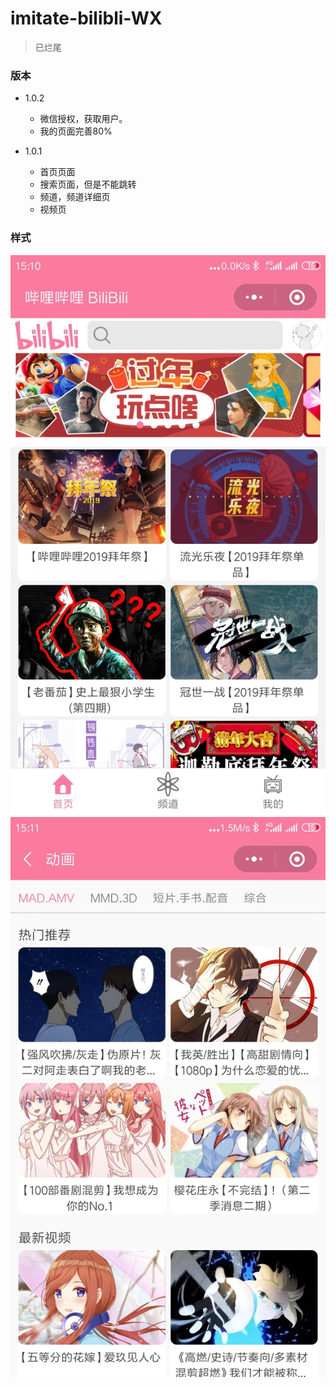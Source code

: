 # imitate-bilibli-WX

> 已烂尾

### 版本

- 1.0.2
  - 微信授权，获取用户。
  - 我的页面完善80%

- 1.0.1
  - 首页页面
  - 搜索页面，但是不能跳转
  - 频道，频道详细页
  - 视频页

### 样式

![index](.\1.jpg)![2](.\2.jpg)